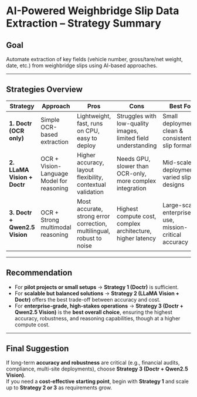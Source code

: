 # AI-Powered Weighbridge Slip Data Extraction – Strategy Summary

## Goal
Automate extraction of key fields (vehicle number, gross/tare/net weight, date, etc.) from weighbridge slips using AI-based approaches.

---

## Strategies Overview

| **Strategy** | **Approach** | **Pros** | **Cons** | **Best For** |
|--------------|--------------|----------|-----------|--------------|
| **1. Doctr (OCR only)** | Simple OCR-based extraction | Lightweight, fast, runs on CPU, easy to deploy | Struggles with low-quality images, limited field understanding | Small deployments, clean & consistent slip formats |
| **2. LLaMA Vision + Doctr** | OCR + Vision-Language Model for reasoning | Higher accuracy, layout flexibility, contextual validation | Needs GPU, slower than OCR-only, more complex integration | Mid-scale deployments, varied slip designs |
| **3. Doctr + Qwen2.5 Vision** | OCR + Strong multimodal reasoning | Most accurate, strong error correction, multilingual, robust to noise | Highest compute cost, complex architecture, higher latency | Large-scale enterprise use, mission-critical accuracy |

---

## Recommendation

- For **pilot projects or small setups** → **Strategy 1 (Doctr)** is sufficient.  
- For **scalable but balanced solutions** → **Strategy 2 (LLaMA Vision + Doctr)** offers the best trade-off between accuracy and cost.  
- For **enterprise-grade, high-stakes operations** → **Strategy 3 (Doctr + Qwen2.5 Vision)** is the **best overall choice**, ensuring the highest accuracy, robustness, and reasoning capabilities, though at a higher compute cost.

---

## Final Suggestion
If long-term **accuracy and robustness** are critical (e.g., financial audits, compliance, multi-site deployments), choose **Strategy 3 (Doctr + Qwen2.5 Vision)**.  
If you need a **cost-effective starting point**, begin with **Strategy 1** and scale up to **Strategy 2 or 3** as requirements grow.  

